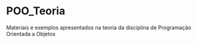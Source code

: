 # POO_Teoria
Materiais e exemplos apresentados na teoria da disciplina de Programação Orientada a Objetos
